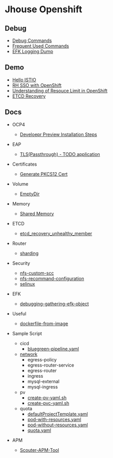 # Jhouse Openshift

## Debug
- [Debug Commands](./debug/DebugCmds.md)
- [Frequent Used Commands](./debug/cheat-sheet.md)
- [EFK Logging Dump](./debug/gather_efk_info.sh)

## Demo
- [Hello ISTIO](./demos/Hello_ISTIO/README.md)
- [RH SSO with OpenShift](./demos/RH_SSO_integrate_with_OCP/README.md)
- [Understanding of Resouce Limit in OpenShift](./demos/understanding-resouce-limit-in-OCP/understanding-OCP-LimitRange-by-cgroups.adoc)
- [ETCD Recovery](./demos/etcd_recovery/README.md)

## Docs

- OCP4 
  - [Develoepr Preview Installation Steps](./docs/ocp4-steps.txt)
  
- EAP
  - [TLS(Passthrough) - TODO application](./docs/eap/eap-ssl-todo-app.md)
  
- Certificates
  - [Generate PKCS12 Cert](./docs/certificate/generate-pkcs12-cert.md)
  
- Volume
  - [EmptyDir](./docs/volume/emptyDir.adoc)

- Memory
  - [Shared Memory](./docs/memory/shared_memory.adoc)

- ETCD
  - [etcd_recovery_unhealthy_member](./docs/etcd/etcd_recovery_unhealthy_member.md)


- Router
  - [sharding](./docs/router/sharding.md)


- Security
  - [nfs-custom-scc](./docs/security/nfs-custom-scc.md)
  - [nfs-recommand-configuration](./docs/security/nfs-recommand-configuration.md)
  - [selinux](./docs/security/selinux.md)

- EFK
  - [debugging-gathering-efk-object](./docs/efk/debugging-gathering-efk-object.md)

- Useful
  - [dockerfile-from-image](./useful/dockerfile-from-image.md)

- Sample Script
  - cicd
    - [bluegreen-pipeline.yaml](./sample_scripts/cicd/jenkins-build-script/bluegreen-pipeline.yaml)
  - [network](./sample_scripts/network)
    - egress-policy
    - egress-router-service
    - egress-router
    - ingress
    - mysql-external
    - mysql-ingress
  - pv
    - [create-pv-yaml.sh](./sample_scripts/pv/create-pv-yaml.sh)
    - [create-pvc-yaml.sh](./sample_scripts/pv/create-pvc-yaml.sh)
  - quota
    - [defaultProjectTemplate.yaml](./sample_scripts/quota/defaultProjectTemplate.yaml)
    - [pod-with-resources.yaml](./sample_scripts/quota/pod-with-resources.yaml)
    - [pod-without-resources.yaml](./sample_scripts/quota/pod-without-resources.yaml)
    - [quota.yaml](./sample_scripts/quota/quota.yaml)

- APM
  - [Scouter-APM-Tool](https://github.com/Jooho/scouter-docker)
